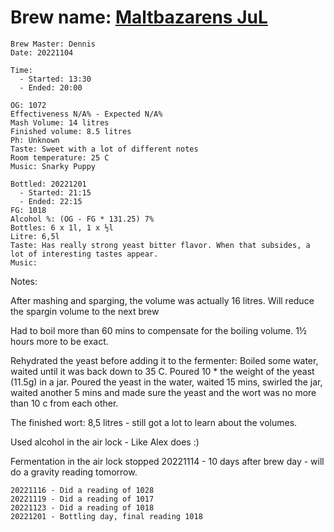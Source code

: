 # Brew name: [Maltbazarens JuL](../brews/malbazarens_jul.md)
```
Brew Master: Dennis
Date: 20221104

Time:
  - Started: 13:30
  - Ended: 20:00

OG: 1072
Effectiveness N/A% - Expected N/A%
Mash Volume: 14 litres
Finished volume: 8.5 litres
Ph: Unknown
Taste: Sweet with a lot of different notes
Room temperature: 25 C
Music: Snarky Puppy
```

```
Bottled: 20221201
  - Started: 21:15
  - Ended: 22:15
FG: 1018
Alcohol %: (OG - FG * 131.25) 7%
Bottles: 6 x 1l, 1 x ½l
Litre: 6,5l
Taste: Has really strong yeast bitter flavor. When that subsides, a lot of interesting tastes appear.
Music:
```

Notes:

After mashing and sparging, the volume was actually 16 litres. Will reduce the spargin volume to the next brew

Had to boil more than 60 mins to compensate for the boiling volume. 1½ hours more to be exact.

Rehydrated the yeast before adding it to the fermenter:
Boiled some water, waited until it was back down to 35 C. Poured 10 * the weight of the yeast (11.5g) in a jar. Poured the yeast in the water, waited 15 mins, swirled the jar, waited another 5 mins and made sure the yeast and the wort was no more than 10 c from each other.

The finished wort: 8,5 litres - still got a lot to learn about the volumes.

Used alcohol in the air lock - Like Alex does :)

Fermentation in the air lock stopped 20221114 - 10 days after brew day - will do a gravity reading tomorrow.
```
20221116 - Did a reading of 1028
20221119 - Did a reading of 1017
20221123 - Did a reading of 1018
20221201 - Bottling day, final reading 1018
```
